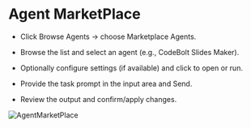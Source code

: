 # Agent MarketPlace

- Click Browse Agents → choose Marketplace Agents.

- Browse the list and select an agent (e.g., CodeBolt Slides Maker).

- Optionally configure settings (if available) and click to open or run.

- Provide the task prompt in the input area and Send.

- Review the output and confirm/apply changes.


![AgentMarketPlace](/agents/marketplaceAgent.png)